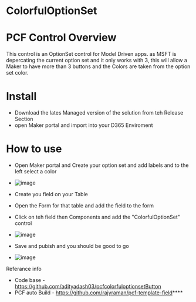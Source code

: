 # ColorfulOptionSet

# PCF Control Overview

This control is an OptionSet control for Model Driven apps.   as MSFT is depercating the current option set and it only works with 3, this will allow a Maker to have more than 3 buttons and the Colors are taken from the option set color. 

# Install 
 - Download the lates Managed version of the solution from teh Release Section 
 - open Maker portal and import into your D365 Enviroment 

# How to use

 - Open Maker portal and Create your option set and add labels and to the left select a color
 - ![image](https://user-images.githubusercontent.com/24735301/232645077-0dfc3bcd-4340-4e34-ae4c-e08c92247068.png)
 
 - Create you field on your Table
 - Open the Form for that table and add the field to the form 
 - Click on teh field then Components and add the "ColorfulOptionSet" control
 - ![image](https://user-images.githubusercontent.com/24735301/232644879-85326353-4632-4640-91fa-fee0e7db4f62.png)

 - Save and pubish and you should be good to go
 - ![image](https://user-images.githubusercontent.com/24735301/232644993-93762356-6f93-438f-a7c8-0f8bf000a4fd.png)

Referance info 
 
 - Code base - https://github.com/adityadash03/pcfcolorfuloptionsetButton
 - PCF auto Build - https://github.com/rajyraman/pcf-template-field****
